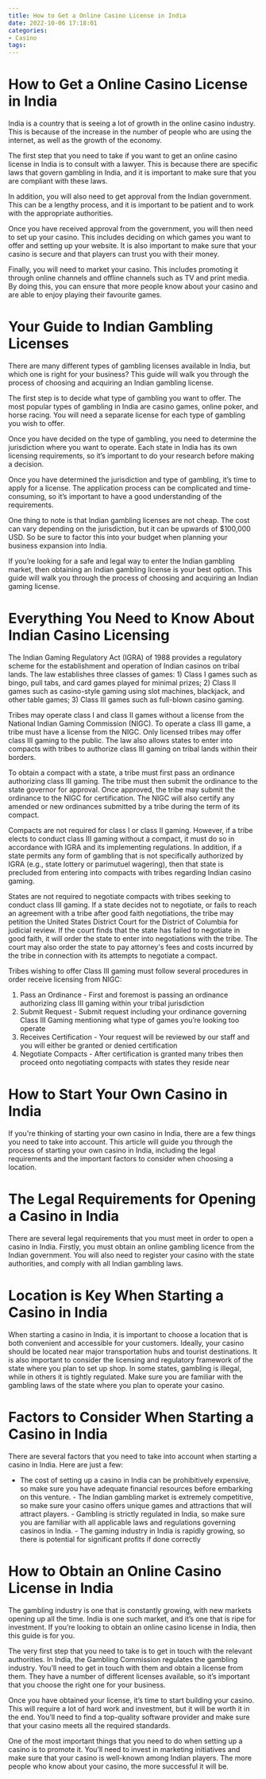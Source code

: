 ```yaml
---
title: How to Get a Online Casino License in India
date: 2022-10-06 17:18:01
categories:
- Casino
tags:
---
```



#  How to Get a Online Casino License in India

India is a country that is seeing a lot of growth in the online casino industry. This is because of the increase in the number of people who are using the internet, as well as the growth of the economy.

The first step that you need to take if you want to get an online casino license in India is to consult with a lawyer. This is because there are specific laws that govern gambling in India, and it is important to make sure that you are compliant with these laws.

In addition, you will also need to get approval from the Indian government. This can be a lengthy process, and it is important to be patient and to work with the appropriate authorities.

Once you have received approval from the government, you will then need to set up your casino. This includes deciding on which games you want to offer and setting up your website. It is also important to make sure that your casino is secure and that players can trust you with their money.

Finally, you will need to market your casino. This includes promoting it through online channels and offline channels such as TV and print media. By doing this, you can ensure that more people know about your casino and are able to enjoy playing their favourite games.

#  Your Guide to Indian Gambling Licenses

There are many different types of gambling licenses available in India, but which one is right for your business? This guide will walk you through the process of choosing and acquiring an Indian gambling license.

The first step is to decide what type of gambling you want to offer. The most popular types of gambling in India are casino games, online poker, and horse racing. You will need a separate license for each type of gambling you wish to offer.

Once you have decided on the type of gambling, you need to determine the jurisdiction where you want to operate. Each state in India has its own licensing requirements, so it’s important to do your research before making a decision.

Once you have determined the jurisdiction and type of gambling, it’s time to apply for a license. The application process can be complicated and time-consuming, so it’s important to have a good understanding of the requirements.

One thing to note is that Indian gambling licenses are not cheap. The cost can vary depending on the jurisdiction, but it can be upwards of $100,000 USD. So be sure to factor this into your budget when planning your business expansion into India.

If you’re looking for a safe and legal way to enter the Indian gambling market, then obtaining an Indian gambling license is your best option. This guide will walk you through the process of choosing and acquiring an Indian gaming license.

#  Everything You Need to Know About Indian Casino Licensing

The Indian Gaming Regulatory Act (IGRA) of 1988 provides a regulatory scheme for the establishment and operation of Indian casinos on tribal lands. The law establishes three classes of games: 1) Class I games such as bingo, pull tabs, and card games played for minimal prizes; 2) Class II games such as casino-style gaming using slot machines, blackjack, and other table games; 3) Class III games such as full-blown casino gaming.

Tribes may operate class I and class II games without a license from the National Indian Gaming Commission (NIGC). To operate a class III game, a tribe must have a license from the NIGC. Only licensed tribes may offer class III gaming to the public. The law also allows states to enter into compacts with tribes to authorize class III gaming on tribal lands within their borders.

To obtain a compact with a state, a tribe must first pass an ordinance authorizing class III gaming. The tribe must then submit the ordinance to the state governor for approval. Once approved, the tribe may submit the ordinance to the NIGC for certification. The NIGC will also certify any amended or new ordinances submitted by a tribe during the term of its compact.

Compacts are not required for class I or class II gaming. However, if a tribe elects to conduct class III gaming without a compact, it must do so in accordance with IGRA and its implementing regulations. In addition, if a state permits any form of gambling that is not specifically authorized by IGRA (e.g., state lottery or parimutuel wagering), then that state is precluded from entering into compacts with tribes regarding Indian casino gaming.

States are not required to negotiate compacts with tribes seeking to conduct class III gaming. If a state decides not to negotiate, or fails to reach an agreement with a tribe after good faith negotiations, the tribe may petition the United States District Court for the District of Columbia for judicial review. If the court finds that the state has failed to negotiate in good faith, it will order the state to enter into negotiations with the tribe. The court may also order the state to pay attorney's fees and costs incurred by the tribe in connection with its attempts to negotiate a compact.

Tribes wishing to offer Class III gaming must follow several procedures in order receive licensing from NIGC: 

1) Pass an Ordinance - First and foremost is passing an ordinance authorizing class III gaming within your tribal jurisdiction 
2) Submit Request - Submit request including your ordinance governing Class III Gaming mentioning what type of games you’re looking too operate  
3) Receives Certification - Your request will be reviewed by our staff and you will either be granted or denied certification  
4) Negotiate Compacts - After certification is granted many tribes then proceed onto negotiating compacts with states they reside near

#  How to Start Your Own Casino in India

If you're thinking of starting your own casino in India, there are a few things you need to take into account. This article will guide you through the process of starting your own casino in India, including the legal requirements and the important factors to consider when choosing a location.

# The Legal Requirements for Opening a Casino in India

There are several legal requirements that you must meet in order to open a casino in India. Firstly, you must obtain an online gambling licence from the Indian government. You will also need to register your casino with the state authorities, and comply with all Indian gambling laws.

# Location is Key When Starting a Casino in India

When starting a casino in India, it is important to choose a location that is both convenient and accessible for your customers. Ideally, your casino should be located near major transportation hubs and tourist destinations. It is also important to consider the licensing and regulatory framework of the state where you plan to set up shop. In some states, gambling is illegal, while in others it is tightly regulated. Make sure you are familiar with the gambling laws of the state where you plan to operate your casino.

# Factors to Consider When Starting a Casino in India

There are several factors that you need to take into account when starting a casino in India. Here are just a few:

- The cost of setting up a casino in India can be prohibitively expensive, so make sure you have adequate financial resources before embarking on this venture. - The Indian gambling market is extremely competitive, so make sure your casino offers unique games and attractions that will attract players. - Gambling is strictly regulated in India, so make sure you are familiar with all applicable laws and regulations governing casinos in India. - The gaming industry in India is rapidly growing, so there is potential for significant profits if done correctly

#  How to Obtain an Online Casino License in India

The gambling industry is one that is constantly growing, with new markets opening up all the time. India is one such market, and it’s one that is ripe for investment. If you’re looking to obtain an online casino license in India, then this guide is for you.

The very first step that you need to take is to get in touch with the relevant authorities. In India, the Gambling Commission regulates the gambling industry. You’ll need to get in touch with them and obtain a license from them. They have a number of different licenses available, so it’s important that you choose the right one for your business.

Once you have obtained your license, it’s time to start building your casino. This will require a lot of hard work and investment, but it will be worth it in the end. You’ll need to find a top-quality software provider and make sure that your casino meets all the required standards.

One of the most important things that you need to do when setting up a casino is to promote it. You’ll need to invest in marketing initiatives and make sure that your casino is well-known among Indian players. The more people who know about your casino, the more successful it will be.